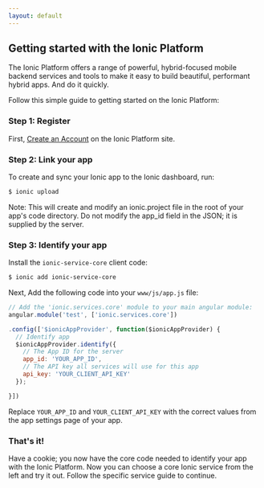 ```yaml
---
layout: default
---
```


Getting started with the Ionic Platform
-----

The Ionic Platform offers a range of powerful, hybrid-focused mobile backend services and tools to make it easy to build
beautiful, performant hybrid apps. And do it quickly.

Follow this simple guide to getting started on the Ionic Platform:

### Step 1: Register

First, [Create an Account](https://apps.ionic.io/signup) on the Ionic Platform site.

### Step 2: Link your app

To create and sync your Ionic app to the Ionic dashboard, run:

```bash
$ ionic upload
```

Note: This will create and modify an ionic.project file in the root of your app's code directory. Do not modify the app_id field in the JSON; it is supplied by the server.

### Step 3: Identify your app

Install the `ionic-service-core` client code:

```bash
$ ionic add ionic-service-core
```

Next, Add the following code into your `www/js/app.js` file:

```javascript
// Add the 'ionic.services.core' module to your main angular module:
angular.module('test', ['ionic.services.core'])

.config(['$ionicAppProvider', function($ionicAppProvider) {
  // Identify app
  $ionicAppProvider.identify({
    // The App ID for the server
    app_id: 'YOUR_APP_ID',
    // The API key all services will use for this app
    api_key: 'YOUR_CLIENT_API_KEY'
  });

}])
```

Replace `YOUR_APP_ID` and `YOUR_CLIENT_API_KEY` with the correct values from the app settings page of your app.

### That's it!

Have a cookie; you now have the core code needed to identify your app with the Ionic Platform. Now you can choose a core
Ionic service from the left and try it out. Follow the specific service guide to continue.
